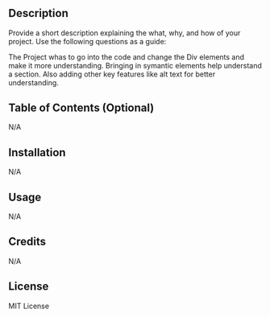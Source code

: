 # <Horiseon>

## Description

Provide a short description explaining the what, why, and how of your project. Use the following questions as a guide:

The Project whas to go into the code and change the Div elements and make it more understanding. Bringing in symantic elements help understand a section. Also adding other key features like alt text for better understanding. 

## Table of Contents (Optional)

N/A

## Installation

N/A

## Usage

N/A

## Credits

N/A

## License

MIT License